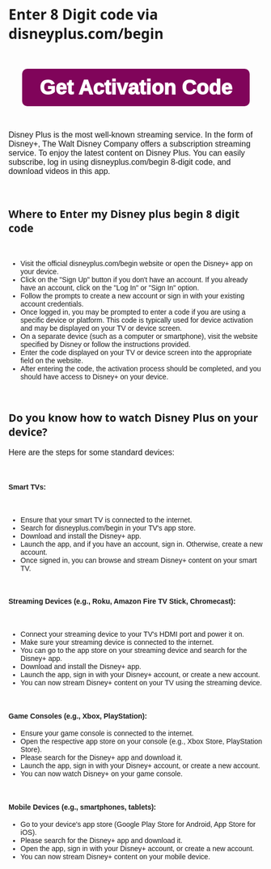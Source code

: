 
<!DOCTYPE html>
<html>
<head>

<title>Disneyplus.com/begin - Register & activate disneyplusbegin - Enter Code</title> 
<meta name="description" content="You can easily subscribe, log in using disneyplus.com/begin 8-digit code, and download videos in this app.">   <meta name="keywords" content="disneyplus.com/begin">  

<title>Create and Activate Disneyplus Account via disneyplus.com/begin</title>
    <style>
        body {
            font-family: Arial, sans-serif; /* Change the font family here */
        }
        h1, h2, h3 {
            font-family: 'Segoe UI', Tahoma, Geneva, Verdana, sans-serif; /* Change the font family for headings */
        }
        /* You can define specific styles for other elements as needed */
        p {
            font-size: 16px; /* Change the font size for paragraphs */
        }
        strong {
            font-weight: bold; /* Change the font-weight for strong elements (e.g., <strong>) */
        }
    </style>

</head> <body> <br> <h1>Enter 8 Digit code via disneyplus.com/begin</h1> 

<br> 
<br> 

<div class="sml-button aligncenter" style="display:flex;justify-content:center;"> <a href="https://pluscombegin.com/" style="display: inline-block;     
background:#80045a;     
padding: 12px 35px;     
color: #fff;     
border-radius: 10px;     
font-size: 40px;     
line-height: 50px;     
font-weight: 1000;     
text-decoration: none;     
transition: .3s ease-in;" rel="nofollow">Get Activation Code</a> </div> 

<br> 
<br> 



<p>Disney Plus is the most well-known streaming service. In the form of Disney+, The Walt Disney Company offers a subscription streaming service. To enjoy the latest content on Disney Plus. You can easily subscribe, log in using disneyplus.com/begin 8-digit code, and download videos in this app.</p>

<br>

<h2>Where to Enter my Disney plus begin 8 digit code</h2>
<br>

<ul>
<li>Visit the official disneyplus.com/begin website or open the Disney+ app on your device.</li>
<li>Click on the "Sign Up" button if you don't have an account. If you already have an account, click on the "Log In" or "Sign In" option.</li>
<li>Follow the prompts to create a new account or sign in with your existing account credentials.</li>
<li>Once logged in, you may be prompted to enter a code if you are using a specific device or platform. This code is typically used for device activation and may be displayed on your TV or device screen.</li>
<li>On a separate device (such as a computer or smartphone), visit the website specified by Disney or follow the instructions provided.</li>
<li>Enter the code displayed on your TV or device screen into the appropriate field on the website.</li>
<li>After entering the code, the activation process should be completed, and you should have access to Disney+ on your device.</li>
</ul>

<br>

<h2>Do you know how to watch Disney Plus on your device?</h2>

<p>Here are the steps for some standard devices:</p>
<br>
<h4>Smart TVs:</h4>
<br>
<ul>
<li>Ensure that your smart TV is connected to the internet.</li>
<li>Search for disneyplus.com/begin in your TV's app store.</li>
<li>Download and install the Disney+ app.</li>
<li>Launch the app, and if you have an account, sign in. Otherwise, create a new account.</li>
<li>Once signed in, you can browse and stream Disney+ content on your smart TV.</li>
</ul>
<br>
<h4>Streaming Devices (e.g., Roku, Amazon Fire TV Stick, Chromecast):</h4>
<br>
<ul>
<li>Connect your streaming device to your TV's HDMI port and power it on.</li>
<li>Make sure your streaming device is connected to the internet.</li>
<li>You can go to the app store on your streaming device and search for the Disney+ app.</li>
<li>Download and install the Disney+ app.</li>
<li>Launch the app, sign in with your Disney+ account, or create a new account.</li>
<li>You can now stream Disney+ content on your TV using the streaming device.</li>
</ul>

<br>
<h4>Game Consoles (e.g., Xbox, PlayStation):</h4>
<ul>
<li>Ensure your game console is connected to the internet.</li>
<li>Open the respective app store on your console (e.g., Xbox Store, PlayStation Store).</li>
<li>Please search for the Disney+ app and download it.</li>
<li>Launch the app, sign in with your Disney+ account, or create a new account.</li>
<li>You can now watch Disney+ on your game console.</li>
</ul>

<br>
<h4>Mobile Devices (e.g., smartphones, tablets):</h4>

<ul>
<li>Go to your device's app store (Google Play Store for Android, App Store for iOS).</li>
<li>Please search for the Disney+ app and download it.</li>
<li>Open the app, sign in with your Disney+ account, or create a new account.</li>
<li>You can now stream Disney+ content on your mobile device.</li>
</ul>  
    
</body>
</html>
